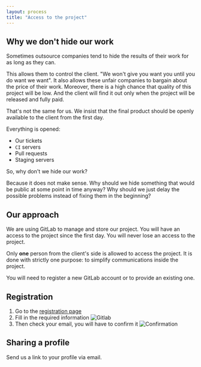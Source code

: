 ```yaml
---
layout: process
title: "Access to the project"
---
```


## Why we don't hide our work

Sometimes outsource companies tend to hide the results of their work
for as long as they can.

This allows them to control the client. "We won't give you want you until you do want we want".
It also allows these unfair companies to bargain about the price of their work.
Moreover, there is a high chance that quality of this project will be low.
And the client will find it out only when the project will be released and
fully paid.

That's not the same for us. We insist that the final product should be openly
available to the client from the first day.

Everything is opened:

- Our tickets
- `CI` servers
- Pull requests
- Staging servers

So, why don't we hide our work?

Because it does not make sense. Why should we hide something that would be
public at some point in time anyway? Why should we just delay the possible
problems instead of fixing them in the beginning?



## Our approach

We are using GitLab to manage and store our project.
You will have an access to the project since the first day.
You will never lose an access to the project.

Only **one** person from the client's side is allowed to access the project.
It is done with strictly one purpose: to simplify communications inside the project.

You will need to register a new GitLab account or to provide an existing one.


## Registration

1. Go to the [registration page](https://gitlab.com/users/sign_in#register-pane)
2. Fill in the required information ![Gitlab](https://i.imgur.com/9395miH.png)
3. Then check your email, you will have to confirm it ![Confirmation](https://i.imgur.com/14FsNOb.png)


## Sharing a profile

Send us a link to your profile via email.
